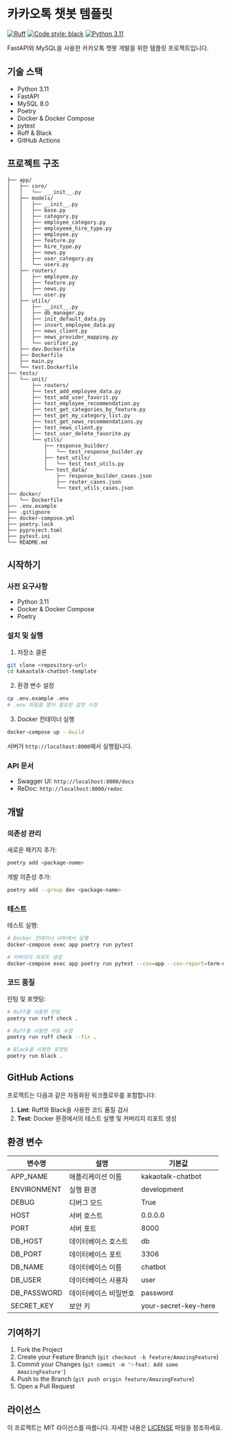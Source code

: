 # 카카오톡 챗봇 템플릿

[![Ruff](https://img.shields.io/endpoint?url=https://raw.githubusercontent.com/astral-sh/ruff/main/assets/badge/v2.json)](https://github.com/astral-sh/ruff)
[![Code style: black](https://img.shields.io/badge/code%20style-black-000000.svg)](https://github.com/psf/black)
[![Python 3.11](https://img.shields.io/badge/python-3.11-blue.svg)](https://www.python.org/downloads/release/python-3110/)

FastAPI와 MySQL을 사용한 카카오톡 챗봇 개발을 위한 템플릿 프로젝트입니다.

## 기술 스택

- Python 3.11
- FastAPI
- MySQL 8.0
- Poetry
- Docker & Docker Compose
- pytest
- Ruff & Black
- GitHub Actions

## 프로젝트 구조

```
├── app/
│   ├── core/
│   │   └──  __init__.py
│   ├── models/
│   │   ├── __init__.py
│   │   ├── base.py
│   │   ├── category.py
│   │   ├── employee_category.py
│   │   ├── employeee_hire_type.py
│   │   ├── employee.py
│   │   ├── feature.py
│   │   ├── hire_type.py
│   │   ├── news.py
│   │   ├── user_category.py
│   │   └── users.py
│   ├── routers/
│   │   ├── employee.py
│   │   ├── feature.py
│   │   ├── news.py
│   │   └── user.py
│   ├── utils/
│   │   ├── __init__.py
│   │   ├── db_manager.py
│   │   ├── init_default_data.py
│   │   ├── insert_employee_data.py
│   │   ├── news_client.py
│   │   ├── news_provider_mapping.py
│   │   └── verifier.py
│   ├── dev.Dockerfile
│   ├── Dockerfile
│   ├── main.py
│   └── test.Dockerfile
├── tests/
│   └── unit/
│       ├── routers/
│       ├── test_add_employee_data.py
│       ├── test_add_user_favorit.py
│       ├── test_employee_recommendation.py
│       ├── test_get_categories_by_feature.py
│       ├── test_get_my_category_list.py
│       ├── test_get_news_recommendations.py
│       ├── test_news_client.py
│       │── test_user_delete_favorite.py
│       └── utils/
│           ├── response_builder/
│           │   └── test_response_builder.py
│           ├── text_utils/
│           │   └── test_text_utils.py
│           └── test_data/
│               ├── response_builder_cases.json
│               ├── router_cases.json
│               └── text_utils_cases.json
├── docker/
│   └── Dockerfile
├── .env.example
├── .gitignore
├── docker-compose.yml
├── poetry.lock
├── pyproject.toml
├── pytest.ini
└── README.md
```

## 시작하기

### 사전 요구사항

- Python 3.11
- Docker & Docker Compose
- Poetry

### 설치 및 실행

1. 저장소 클론

```bash
git clone <repository-url>
cd kakaotalk-chatbot-template
```

2. 환경 변수 설정

```bash
cp .env.example .env
# .env 파일을 열어 필요한 설정 수정
```

3. Docker 컨테이너 실행

```bash
docker-compose up --build
```

서버가 `http://localhost:8000`에서 실행됩니다.

### API 문서

- Swagger UI: `http://localhost:8000/docs`
- ReDoc: `http://localhost:8000/redoc`

## 개발

### 의존성 관리

새로운 패키지 추가:

```bash
poetry add <package-name>
```

개발 의존성 추가:

```bash
poetry add --group dev <package-name>
```

### 테스트

테스트 실행:

```bash
# Docker 컨테이너 내부에서 실행
docker-compose exec app poetry run pytest

# 커버리지 리포트 생성
docker-compose exec app poetry run pytest --cov=app --cov-report=term-missing
```

### 코드 품질

린팅 및 포맷팅:

```bash
# Ruff를 사용한 린팅
poetry run ruff check .

# Ruff를 사용한 자동 수정
poetry run ruff check --fix .

# Black을 사용한 포맷팅
poetry run black .
```

## GitHub Actions

프로젝트는 다음과 같은 자동화된 워크플로우를 포함합니다:

1. **Lint**: Ruff와 Black을 사용한 코드 품질 검사
2. **Test**: Docker 환경에서의 테스트 실행 및 커버리지 리포트 생성

## 환경 변수

| 변수명      | 설명                  | 기본값               |
| ----------- | --------------------- | -------------------- |
| APP_NAME    | 애플리케이션 이름     | kakaotalk-chatbot    |
| ENVIRONMENT | 실행 환경             | development          |
| DEBUG       | 디버그 모드           | True                 |
| HOST        | 서버 호스트           | 0.0.0.0              |
| PORT        | 서버 포트             | 8000                 |
| DB_HOST     | 데이터베이스 호스트   | db                   |
| DB_PORT     | 데이터베이스 포트     | 3306                 |
| DB_NAME     | 데이터베이스 이름     | chatbot              |
| DB_USER     | 데이터베이스 사용자   | user                 |
| DB_PASSWORD | 데이터베이스 비밀번호 | password             |
| SECRET_KEY  | 보안 키               | your-secret-key-here |

## 기여하기

1. Fork the Project
2. Create your Feature Branch (`git checkout -b feature/AmazingFeature`)
3. Commit your Changes (`git commit -m '✨feat: Add some AmazingFeature'`)
4. Push to the Branch (`git push origin feature/AmazingFeature`)
5. Open a Pull Request

## 라이선스

이 프로젝트는 MIT 라이선스를 따릅니다. 자세한 내용은 [LICENSE](LICENSE) 파일을 참조하세요.
